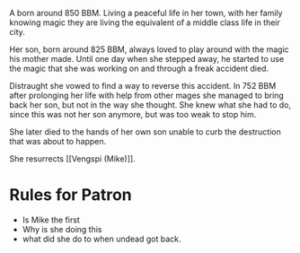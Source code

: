 A born around 850 BBM. 
Living a peaceful life in her town, with her family knowing magic they are living the equivalent of a middle class life in their city.

Her son, born around 825 BBM, always loved to play around with the magic his mother made.
Until one day when she stepped away, he started to use the magic that she was working on and through a freak accident died.

Distraught she vowed to find a way to reverse this accident.
In 752 BBM after prolonging her life with help from other mages she managed to bring back her son, but not in the way she thought.
She knew what she had to do, since this was not her son anymore, but was too weak to stop him.

She later died to the hands of her own son unable to curb the destruction that was about to happen.

She resurrects [[Vengspi (Mike)]].


# Rules for Patron
- Is Mike the first
- Why is she doing this
- what did she do to when undead got back.